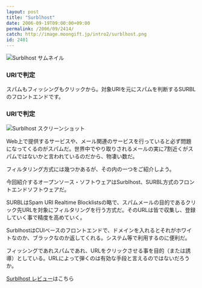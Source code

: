 ```yaml
---
layout: post
title: "Surblhost"
date: 2006-09-19T09:00:00+09:00
permalink: /2006/09/2414/
catch: http://image.moongift.jp/intro2/surblhost.png
id: 2401
---
```

 ![Surblhost サムネイル](http://image.moongift.jp/intro2/surblhost.t.png "Surblhost サムネイル")
  

### URIで判定
  
スパムもフィッシングもクリックから。対象URIを元にスパムを判断するSURBLのフロントエンドです。  
<!--more-->  

### URIで判定
  

![Surblhost スクリーンショット](http://image.moongift.jp/intro2/surblhost.png "Surblhost スクリーンショット")

  

Web上で提供するサービスや、メール関連のサービスを行っていると必ず問題になってくるのがスパムだ。世界中でやり取りされるメールの実に7割近くがスパムではないかと言われているのだから、物凄い数だ。

  

フィルタリング方式には幾つかあるが、その内の一つをご紹介しよう。

  

今回紹介するオープンソース・ソフトウェアはSurblhost、SURBL方式のフロントエンドソフトウェアだ。

  

SURBLはSpam URI Realtime Blocklistsの略で、スパムメールの目的であるクリック先URLを対象にフィルタリングを行う方式だ。そのURLは皆で収集し、登録していく事で精度を高めていく。

  

SurblhostはCUIベースのフロントエンドで、ドメインを入れるとそれがホワイトなのか、ブラックなのか返してくれる。システム等で利用するのに便利だ。

  

フィッシングであれスパムであれ、URLをクリックさせる事を目的（または誘導）としている。URLによって弾くのは有効な手段と言えるのではないだろうか。

  

[Surblhost レビュー](http://oss.moongift.jp/review/i-2415.html)はこちら

